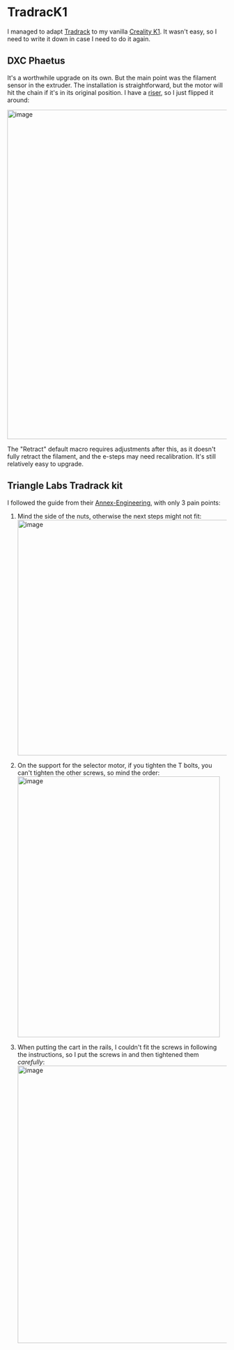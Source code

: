 # TradracK1

I managed to adapt [Tradrack](https://github.com/Annex-Engineering/TradRack) to my vanilla [Creality K1](https://www.creality.com/products/creality-k1-3d-printer). It wasn't easy, so I need to write it down in case I need to do it again.


## DXC Phaetus

It's a worthwhile upgrade on its own. But the main point was the filament sensor in the extruder. The installation is straightforward, but the motor will hit the chain if it's in its original position. I have a [riser](https://www.printables.com/model/520207-jc-creality-k1-lid-riser), so I just flipped it around:

<img width="1246" height="755" alt="image" src="https://github.com/user-attachments/assets/de1a4c2f-9b76-43d4-bbc5-882fd16d6172" />

The "Retract" default macro requires adjustments after this, as it doesn't fully retract the filament, and the e-steps may need recalibration. It's still relatively easy to upgrade.

## Triangle Labs Tradrack kit

I followed the guide from their [Annex-Engineering](https://github.com/Annex-Engineering/TradRack/blob/main/docs/build_instructions/TradRack_Build_Instructions_Beta_A0.1.pdf), with only 3 pain points:

1. Mind the side of the nuts, otherwise the next steps might not fit: <img width="753" height="540" alt="image" src="https://github.com/user-attachments/assets/b3d44012-182f-45f7-bb3f-2557530b4df7" />

2. On the support for the selector motor, if you tighten the T bolts, you can't tighten the other screws, so mind the order: <img width="464" height="598" alt="image" src="https://github.com/user-attachments/assets/4973ea22-669d-4246-8c5c-0ef02a60b9d0" />

3. When putting the cart in the rails, I couldn't fit the screws in following the instructions, so I put the screws in and then tightened them *carefully*: <img width="580" height="636" alt="image" src="https://github.com/user-attachments/assets/1894b79c-2ce5-47c2-a516-4dd94c44fafc" />

